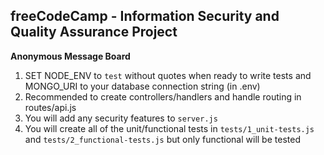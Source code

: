 **freeCodeCamp** - Information Security and Quality Assurance Project
------

**Anonymous Message Board**

1) SET NODE_ENV to `test` without quotes when ready to write tests and MONGO_URI to your database connection string (in .env)
2) Recommended to create controllers/handlers and handle routing in routes/api.js
3) You will add any security features to `server.js`
4) You will create all of the unit/functional tests in `tests/1_unit-tests.js` and `tests/2_functional-tests.js` but only functional will be tested